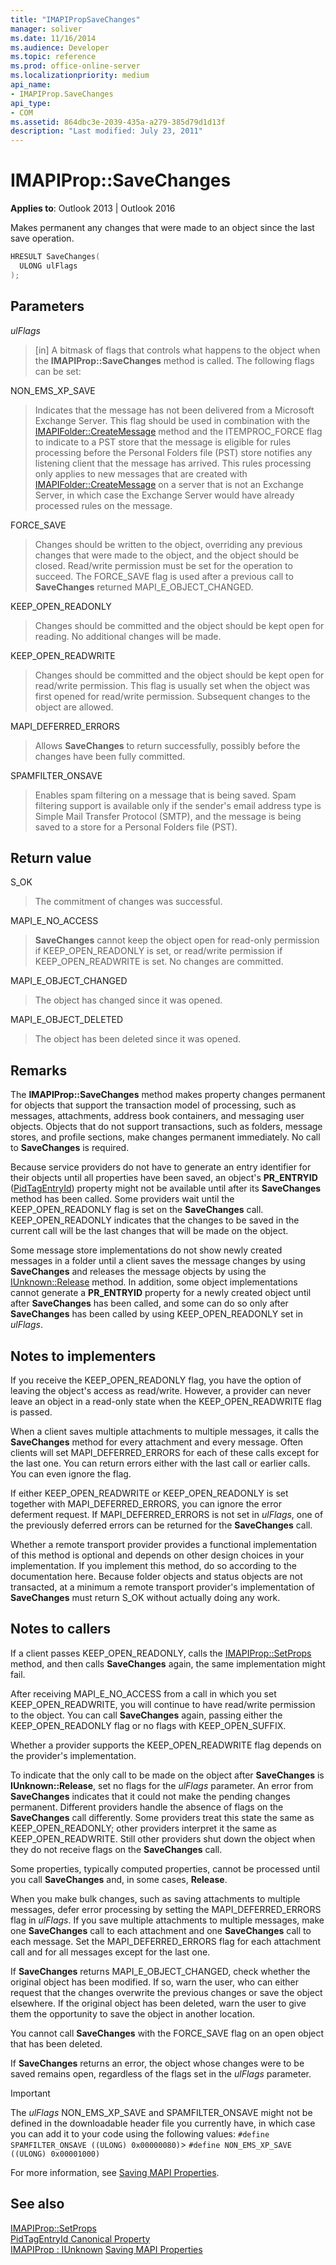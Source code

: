 ```yaml
---
title: "IMAPIPropSaveChanges" 
manager: soliver
ms.date: 11/16/2014
ms.audience: Developer
ms.topic: reference
ms.prod: office-online-server
ms.localizationpriority: medium
api_name:
- IMAPIProp.SaveChanges
api_type:
- COM
ms.assetid: 864dbc3e-2039-435a-a279-385d79d1d13f
description: "Last modified: July 23, 2011"
---
```


# IMAPIProp::SaveChanges

**Applies to**: Outlook 2013 | Outlook 2016
  
Makes permanent any changes that were made to an object since the last save operation.
  
```cpp
HRESULT SaveChanges(
  ULONG ulFlags
);
```

## Parameters

 _ulFlags_
  
> [in] A bitmask of flags that controls what happens to the object when the **IMAPIProp::SaveChanges** method is called. The following flags can be set:

NON_EMS_XP_SAVE
  
> Indicates that the message has not been delivered from a Microsoft Exchange Server. This flag should be used in combination with the [IMAPIFolder::CreateMessage](imapifolder-createmessage.md) method and the ITEMPROC_FORCE flag to indicate to a PST store that the message is eligible for rules processing before the Personal Folders file (PST) store notifies any listening client that the message has arrived. This rules processing only applies to new messages that are created with [IMAPIFolder::CreateMessage](imapifolder-createmessage.md) on a server that is not an Exchange Server, in which case the Exchange Server would have already processed rules on the message.

FORCE_SAVE
  
> Changes should be written to the object, overriding any previous changes that were made to the object, and the object should be closed. Read/write permission must be set for the operation to succeed. The FORCE_SAVE flag is used after a previous call to **SaveChanges** returned MAPI_E_OBJECT_CHANGED.

KEEP_OPEN_READONLY
  
> Changes should be committed and the object should be kept open for reading. No additional changes will be made.

KEEP_OPEN_READWRITE
  
> Changes should be committed and the object should be kept open for read/write permission. This flag is usually set when the object was first opened for read/write permission. Subsequent changes to the object are allowed.

MAPI_DEFERRED_ERRORS
  
> Allows **SaveChanges** to return successfully, possibly before the changes have been fully committed.

SPAMFILTER_ONSAVE
  
> Enables spam filtering on a message that is being saved. Spam filtering support is available only if the sender's email address type is Simple Mail Transfer Protocol (SMTP), and the message is being saved to a store for a Personal Folders file (PST).

## Return value

S_OK
  
> The commitment of changes was successful.

MAPI_E_NO_ACCESS
  
> **SaveChanges** cannot keep the object open for read-only permission if KEEP_OPEN_READONLY is set, or read/write permission if KEEP_OPEN_READWRITE is set. No changes are committed.

MAPI_E_OBJECT_CHANGED
  
> The object has changed since it was opened.

MAPI_E_OBJECT_DELETED
  
> The object has been deleted since it was opened.

## Remarks

The **IMAPIProp::SaveChanges** method makes property changes permanent for objects that support the transaction model of processing, such as messages, attachments, address book containers, and messaging user objects. Objects that do not support transactions, such as folders, message stores, and profile sections, make changes permanent immediately. No call to **SaveChanges** is required.
  
Because service providers do not have to generate an entry identifier for their objects until all properties have been saved, an object's **PR_ENTRYID** ([PidTagEntryId](pidtagentryid-canonical-property.md)) property might not be available until after its **SaveChanges** method has been called. Some providers wait until the KEEP_OPEN_READONLY flag is set on the **SaveChanges** call. KEEP_OPEN_READONLY indicates that the changes to be saved in the current call will be the last changes that will be made on the object.
  
Some message store implementations do not show newly created messages in a folder until a client saves the message changes by using **SaveChanges** and releases the message objects by using the [IUnknown::Release](https://msdn.microsoft.com/library/ms682317%28v=VS.85%29.aspx) method. In addition, some object implementations cannot generate a **PR_ENTRYID** property for a newly created object until after **SaveChanges** has been called, and some can do so only after **SaveChanges** has been called by using KEEP_OPEN_READONLY set in _ulFlags_.
  
## Notes to implementers

If you receive the KEEP_OPEN_READONLY flag, you have the option of leaving the object's access as read/write. However, a provider can never leave an object in a read-only state when the KEEP_OPEN_READWRITE flag is passed.
  
When a client saves multiple attachments to multiple messages, it calls the **SaveChanges** method for every attachment and every message. Often clients will set MAPI_DEFERRED_ERRORS for each of these calls except for the last one. You can return errors either with the last call or earlier calls. You can even ignore the flag.
  
If either KEEP_OPEN_READWRITE or KEEP_OPEN_READONLY is set together with MAPI_DEFERRED_ERRORS, you can ignore the error deferment request. If MAPI_DEFERRED_ERRORS is not set in _ulFlags_, one of the previously deferred errors can be returned for the **SaveChanges** call.
  
Whether a remote transport provider provides a functional implementation of this method is optional and depends on other design choices in your implementation. If you implement this method, do so according to the documentation here. Because folder objects and status objects are not transacted, at a minimum a remote transport provider's implementation of **SaveChanges** must return S_OK without actually doing any work.
  
## Notes to callers

If a client passes KEEP_OPEN_READONLY, calls the [IMAPIProp::SetProps](imapiprop-setprops.md) method, and then calls **SaveChanges** again, the same implementation might fail.
  
After receiving MAPI_E_NO_ACCESS from a call in which you set KEEP_OPEN_READWRITE, you will continue to have read/write permission to the object. You can call **SaveChanges** again, passing either the KEEP_OPEN_READONLY flag or no flags with KEEP_OPEN_SUFFIX.
  
Whether a provider supports the KEEP_OPEN_READWRITE flag depends on the provider's implementation.
  
To indicate that the only call to be made on the object after **SaveChanges** is **IUnknown::Release**, set no flags for the _ulFlags_ parameter. An error from **SaveChanges** indicates that it could not make the pending changes permanent. Different providers handle the absence of flags on the **SaveChanges** call differently. Some providers treat this state the same as KEEP_OPEN_READONLY; other providers interpret it the same as KEEP_OPEN_READWRITE. Still other providers shut down the object when they do not receive flags on the **SaveChanges** call.
  
Some properties, typically computed properties, cannot be processed until you call **SaveChanges** and, in some cases, **Release**.
  
When you make bulk changes, such as saving attachments to multiple messages, defer error processing by setting the MAPI_DEFERRED_ERRORS flag in _ulFlags_. If you save multiple attachments to multiple messages, make one **SaveChanges** call to each attachment and one **SaveChanges** call to each message. Set the MAPI_DEFERRED_ERRORS flag for each attachment call and for all messages except for the last one.
  
If **SaveChanges** returns MAPI_E_OBJECT_CHANGED, check whether the original object has been modified. If so, warn the user, who can either request that the changes overwrite the previous changes or save the object elsewhere. If the original object has been deleted, warn the user to give them the opportunity to save the object in another location.
  
You cannot call **SaveChanges** with the FORCE_SAVE flag on an open object that has been deleted.
  
If **SaveChanges** returns an error, the object whose changes were to be saved remains open, regardless of the flags set in the _ulFlags_ parameter.
  
> [!IMPORTANT]
> The _ulFlags_ NON_EMS_XP_SAVE and SPAMFILTER_ONSAVE might not be defined in the downloadable header file you currently have, in which case you can add it to your code using the following values:
> `#define SPAMFILTER_ONSAVE ((ULONG) 0x00000080)`>  `#define NON_EMS_XP_SAVE ((ULONG) 0x00001000)`
  
For more information, see [Saving MAPI Properties](saving-mapi-properties.md).
  
## See also

[IMAPIProp::SetProps](imapiprop-setprops.md)  
[PidTagEntryId Canonical Property](pidtagentryid-canonical-property.md)  
[IMAPIProp : IUnknown](imapipropiunknown.md)
[Saving MAPI Properties](saving-mapi-properties.md)
